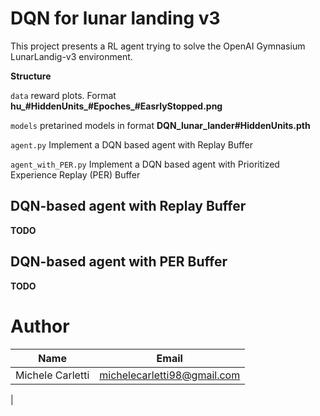 # DQN for lunar landing v3

This project presents a RL agent trying to solve the OpenAI Gymnasium LunarLandig-v3 environment.

**Structure**

`data` reward plots. Format **hu_#HiddenUnits_#Epoches_#EasrlyStopped.png**

`models` pretarined models in format **DQN_lunar_lander#HiddenUnits.pth**

`agent.py` Implement a DQN based agent with Replay Buffer

`agent_with_PER.py` Implement a DQN based agent with Prioritized Experience Replay (PER) Buffer


## DQN-based agent with Replay Buffer
**TODO**

## DQN-based agent with PER Buffer
**TODO**

# Author

|Name|Email|
|----|-----|
|Michele Carletti|michelecarletti98@gmail.com|
|



